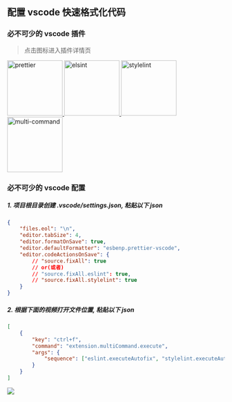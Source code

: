 ## 配置 vscode 快速格式化代码

### 必不可少的 vscode 插件

> 点击图标进入插件详情页

<p>
    <a href="https://marketplace.visualstudio.com/items?itemName=esbenp.prettier-vscode">
        <img src="https://esbenp.gallerycdn.vsassets.io/extensions/esbenp/prettier-vscode/5.9.2/1613061160143/Microsoft.VisualStudio.Services.Icons.Default" alt="prettier" width="128">
    <a>
    <a href="https://marketplace.visualstudio.com/items?itemName=dbaeumer.vscode-eslint">
        <img src="https://dbaeumer.gallerycdn.vsassets.io/extensions/dbaeumer/vscode-eslint/2.1.14/1607941542177/Microsoft.VisualStudio.Services.Icons.Default" alt="elsint" width="128">
    <a>
    <a href="https://marketplace.visualstudio.com/items?itemName=stylelint.vscode-stylelint">
        <img src="https://stylelint.gallerycdn.vsassets.io/extensions/stylelint/vscode-stylelint/0.86.0/1612657921309/Microsoft.VisualStudio.Services.Icons.Default" alt="stylelint" width="128">
    <a>
    <a href="https://marketplace.visualstudio.com/items?itemName=ryuta46.multi-command">
        <img src="https://vsassetscdn.azure.cn/v/M182_20210218.1/_content/Header/default_icon_128.png" alt="multi-command" width="128">
    <a>
</p>

### 必不可少的 vscode 配置

##### 1. 项目根目录创建 .vscode/settings.json, 粘贴以下 json

```json
{
    "files.eol": "\n",
    "editor.tabSize": 4,
    "editor.formatOnSave": true,
    "editor.defaultFormatter": "esbenp.prettier-vscode",
    "editor.codeActionsOnSave": {
        // "source.fixAll": true
        // or(或者)
        // "source.fixAll.eslint": true,
        // "source.fixAll.stylelint": true
    }
}
```

##### 2. 根据下面的视频打开文件位置, 粘贴以下 json

```json
[
    {
        "key": "ctrl+f",
        "command": "extension.multiCommand.execute",
        "args": {
            "sequence": ["eslint.executeAutofix", "stylelint.executeAutofix"]
        }
    }
]
```

<img src="https://user-images.githubusercontent.com/37133629/111067559-d9c49c80-84ff-11eb-88c3-68755fd3c98f.gif">
